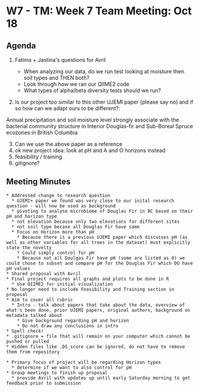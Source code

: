 # W7 - TM: Week 7 Team Meeting: Oct 18

## Agenda

1. Fatima + Jastina's questions for Avril
    * When analyzing our data, do we run test looking at moisture then soil types and THEN both?
    * Look through how we ran our QIIME2 code
    * What types of alpha/beta diversity tests should we run?

2. Is our project too similar to this other UJEMI paper (please say no) and if so how can we adapt ours to be different?:

Annual precipitation and soil moisture level strongly associate
with the bacterial community structure in Interior Douglas-fir
and Sub-Boreal Spruce ecozones in British Columbia

3. Can we use the above paper as a reference
4. ok new project idea: look at pH and A and O horizons instead
5. feasibility / training
6. gitignore?

## Meeting Minutes

    * Addressed change to research question
      * UJEMI+ paper we found was very close to our inital research question - will now be used as background
      * pivoting to analyse microbiome of Douglas Fir in BC based on their pH and horizon type 
      * not elevation because only two elevations for different sites
      * not soil type becase all Douglas Fir have same 
      * Focus on Horizon more than pH 
        * Because there is a previous UJEMI paper which discusses pH (as well as other variables for all trees in the dataset) must explicitly state the novelty 
        * Could simply control for pH 
        * Because not all Doulgas Fir have pH (some are listed as 0) we could chose to subset and compare pH for the Douglas Fir which DO have pH values 
    * Shared proposal with Avril 
    * Final project requires all graphs and plots to be done in R 
      * Use QIIME2 for initial visualization
    * No longer need to include Feasibility and Training section in proposal 
    * Aim to cover all rubric 
      * Intro - talk about papers that take about the data, overview of what's been done, prior UJEMI papers, original authors, background on metadata talked about
        * Give background regarding pH and horizon
        * Do not draw any conclusions in intro
    * Spell check! 
    * .gitignore = file that will remain on your computer which cannot be pushed or pulled
    * Hidden files like .DS_score can be ignored, do not have to remove them from repository 
    
    * Primary focus of project will be regarding Horizon types
      * determine if we want to also control for pH
    * Group meetings to finish up proposal
      * provide Avril with updates up until early Saturday morning to get feedback prior to submission 
